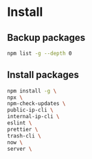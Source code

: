 # Install

## Backup packages
```bash
npm list -g --depth 0
```

## Install packages
```bash
npm install -g \
npx \
npm-check-updates \
public-ip-cli \
internal-ip-cli \
eslint \
prettier \
trash-cli \ 
now \
server \
```
